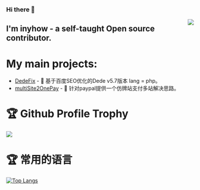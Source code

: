 ### Hi there 👋

<img align="right" src="https://github-readme-stats.vercel.app/api?username=inyhow&show_icons=true&icon_color=805AD5&text_color=718096&bg_color=ffffff&hide_title=true" />

## I'm inyhow - a self-taught Open source contributor. 


# My main projects:

- [DedeFix](https://github.com/inyhow/layuimini) - 🚀 基于百度SEO优化的Dede v5.7版本 lang = php。
- [multiSite2OnePay](https://github.com/inyhow/multiSite2OnePay) - 🚀 针对paypal提供一个仿牌站支付多站解决思路。
  


# 🏆 Github Profile Trophy

![](https://github-profile-trophy.vercel.app/?username=inyhow&theme=flat&column=8)

# 🏆 常用的语言

[![Top Langs](https://github-readme-stats.vercel.app/api/top-langs/?username=inyhow&layout=compact&hide=css,javascript,html)](https://github.com/anuraghazra/github-readme-stats)
